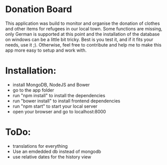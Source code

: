 # Donation Board
This application was build to monitor and organise the donation of clothes and other items for refugees in our local
town. Some functions are missing, only German is supported at this point and the installation of the database on windows can be a little bit tricky. Best is
you test it, and if it fits your needs, use it ;). Otherwise, feel free to contribute and help me to make this app
more easy to setup and work with.

Installation:
=============

- install MongoDB, NodeJS and Bower
- go to the app folder
- run "npm install" to install the dependencies
- run "bower install" to install frontend dependencies
- run "npm start" to start your local server 
- open your browser and go to localhost:8000

ToDo:
=====

- translations for everything
- Use an emdedded db instead of mongodb
- use relative dates for the history view
